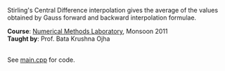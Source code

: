 Stirling's Central Difference interpolation gives the average of the values
obtained by Gauss forward and backward interpolation formulae.

**Course**: [Numerical Methods Laboratory], Monsoon 2011<br>
**Taught by**: Prof. Bata Krushna Ojha
<br>
<br>

[Numerical Methods Laboratory]: https://github.com/nitrece/numerical-methods-laboratory

See [main.cpp] for code.

[main.cpp]: main.cpp
